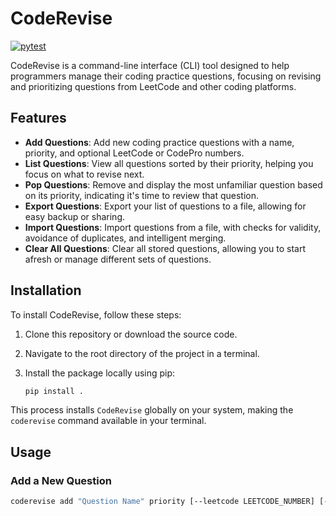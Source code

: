 # CodeRevise

[![pytest](https://github.com/IoTcat/CodeRevise/actions/workflows/pytest.yml/badge.svg)](https://github.com/IoTcat/CodeRevise/actions/workflows/pytest.yml)

CodeRevise is a command-line interface (CLI) tool designed to help programmers manage their coding practice questions, focusing on revising and prioritizing questions from LeetCode and other coding platforms.

## Features

- **Add Questions**: Add new coding practice questions with a name, priority, and optional LeetCode or CodePro numbers.
- **List Questions**: View all questions sorted by their priority, helping you focus on what to revise next.
- **Pop Questions**: Remove and display the most unfamiliar question based on its priority, indicating it's time to review that question.
- **Export Questions**: Export your list of questions to a file, allowing for easy backup or sharing.
- **Import Questions**: Import questions from a file, with checks for validity, avoidance of duplicates, and intelligent merging.
- **Clear All Questions**: Clear all stored questions, allowing you to start afresh or manage different sets of questions.

## Installation

To install CodeRevise, follow these steps:

1. Clone this repository or download the source code.
2. Navigate to the root directory of the project in a terminal.
3. Install the package locally using pip:

    ```bash
    pip install .
    ```

This process installs `CodeRevise` globally on your system, making the `coderevise` command available in your terminal.

## Usage

### Add a New Question

```bash
coderevise add "Question Name" priority [--leetcode LEETCODE_NUMBER] [--codepro CODEPRO_NUMBER]
```


